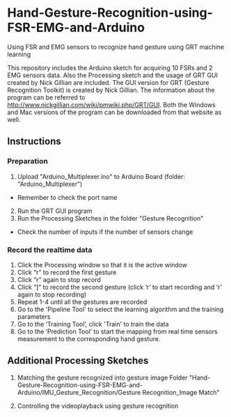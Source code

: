 # Hand-Gesture-Recognition-using-FSR-EMG-and-Arduino
Using FSR and EMG sensors to recognize hand gesture using GRT machine learning

This repository includes the Arduino sketch for acquiring 10 FSRs and 2 EMG sensors data. Also the Processing sketch and the usage of GRT GUI created by Nick Gillian are included. The GUI version for GRT (Gesture Recognition Toolkit) is created by Nick Gillian. The information about the program can be referred to http://www.nickgillian.com/wiki/pmwiki.php/GRT/GUI. Both the Windows and Mac versions of the program can be downloaded from that website as well.

## Instructions
### Preparation
1. Upload "Arduino_Multiplexer.ino" to Arduino Board (folder: "Arduino_Multiplexer")
- Remember to check the port name
2. Run the GRT GUI program
2. Run the Processing Sketches in the folder "Gesture Recognition"
- Check the number of inputs if the number of sensors change

### Record the realtime data
1. Click the Processing window so that it is the active window
2. Click “r” to record the first gesture
3. Click “r” again to stop record
4. Click “]” to record the second gesture (click ‘r’ to start recording and ‘r’ again to stop recording)
5. Repeat 1-4 until all the gestures are recorded
6. Go to the 'Pipeline Tool' to select the learning algorithm and the training parameters
6. Go to the ‘Training Tool’, click 'Train' to train the data
7. Go to the ‘Prediction Tool’ to start the mapping from real time sensors measurement to the corresponding hand gesture.

## Additional Processing Sketches
1. Matching the gesture recognized into gesture image
Folder "Hand-Gesture-Recognition-using-FSR-EMG-and-Arduino/IMU_Gesture_Recognition/Gesture Recognition_Image Match"

2. Controlling the videoplayback using gesture recognition
